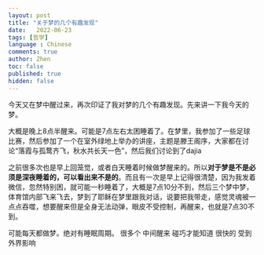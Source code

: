 ```yaml
---
layout: post
title: "关于梦的几个有趣发现"
date:   2022-06-23
tags: [哲学]
language : Chinese
comments: true
author: Zhen
toc: false
published: true
hidden: false
---
```

今天又在梦中醒过来，再次印证了我对梦的几个有趣发现。先来讲一下我今天的梦。

大概是晚上8点半醒来。可能是7点左右太困睡着了。在梦里，我参加了一些足球比赛，然后参加了一个在室外绿地上举办的讲座，主题是滕王阁序，大家都在讨论“落霞与孤鹜齐飞，秋水共长天一色”，然后我们讨论到了dajia


之前很多次也是早上回笼觉，或者白天睡着时候做梦醒来的。所以**对于梦是不是必须是深夜睡着的，可以看出来不是的**。而且有一次是早上记得很清楚，因为我发着微信，忽然特别困，就可能一秒睡着了，大概是7点10分不到，然后三个梦中梦，体育馆内部飞来飞去，梦到了耶稣在梦里跟我对话，说要把我带走，感觉灵魂被一点点吞噬，想要醒来但是全身无法动弹，眼皮不受控制，再醒来，也就是7点30不到。


可能每天都做梦。绝对有睡眠周期。
很多个 中间醒来 碰巧才能知道
很快的
受到外界影响
<!--stackedit_data:
eyJoaXN0b3J5IjpbLTI1NTI1NDA2N119
-->
